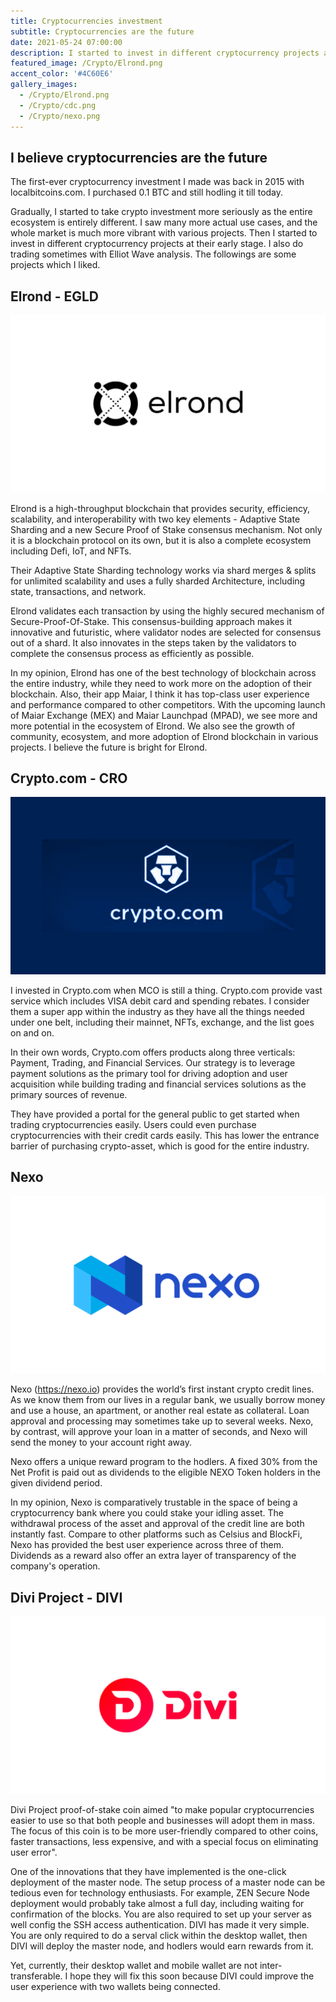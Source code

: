 ```yaml
---
title: Cryptocurrencies investment
subtitle: Cryptocurrencies are the future
date: 2021-05-24 07:00:00
description: I started to invest in different cryptocurrency projects at their early stage. I also do trading sometimes with Elliot Wave analysis.
featured_image: /Crypto/Elrond.png
accent_color: '#4C60E6'
gallery_images:
  - /Crypto/Elrond.png
  - /Crypto/cdc.png
  - /Crypto/nexo.png
---
```


## I believe cryptocurrencies are the future

The first-ever cryptocurrency investment I made was back in 2015 with localbitcoins.com. I purchased 0.1 BTC and still hodling it till today.

Gradually, I started to take crypto investment more seriously as the entire ecosystem is entirely different. I saw many more actual use cases, and the whole market is much more vibrant with various projects. Then I started to invest in different cryptocurrency projects at their early stage. I also do trading sometimes with Elliot Wave analysis. The followings are some projects which I liked.
 

## Elrond - EGLD
![](/images/projects/Crypto/Elrond.png)

Elrond is a high-throughput blockchain that provides security, efficiency, scalability, and interoperability with two key elements - Adaptive State Sharding and a new Secure Proof of Stake consensus mechanism. Not only it is a blockchain protocol on its own, but it is also a complete ecosystem including Defi, IoT, and NFTs.

Their Adaptive State Sharding technology works via shard merges & splits for unlimited scalability and uses a fully sharded Architecture, including state, transactions, and network. 

Elrond validates each transaction by using the highly secured mechanism of Secure-Proof-Of-Stake. This consensus-building approach makes it innovative and futuristic, where validator nodes are selected for consensus out of a shard. It also innovates in the steps taken by the validators to complete the consensus process as efficiently as possible.

In my opinion, Elrond has one of the best technology of blockchain across the entire industry, while they need to work more on the adoption of their blockchain. Also, their app Maiar, I think it has top-class user experience and performance compared to other competitors. With the upcoming launch of Maiar Exchange (MEX) and Maiar Launchpad (MPAD), we see more and more potential in the ecosystem of Elrond. We also see the growth of community, ecosystem, and more adoption of Elrond blockchain in various projects. I believe the future is bright for Elrond.


## Crypto.com - CRO
![](/images/projects/Crypto/cdc.png)

I invested in Crypto.com when MCO is still a thing. Crypto.com provide vast service which includes VISA debit card and spending rebates. I consider them a super app within the industry as they have all the things needed under one belt, including their mainnet, NFTs, exchange, and the list goes on and on.

In their own words, Crypto.com offers products along three verticals: Payment, Trading, and Financial Services. Our strategy is to leverage payment solutions as the primary tool for driving adoption and user acquisition while building trading and financial services solutions as the primary sources of revenue.

They have provided a portal for the general public to get started when trading cryptocurrencies easily. Users could even purchase cryptocurrencies with their credit cards easily. This has lower the entrance barrier of purchasing crypto-asset, which is good for the entire industry. 

## Nexo
![](/images/projects/Crypto/nexo.png)

Nexo (https://nexo.io) provides the world’s first instant crypto credit lines. As we know them from our lives in a regular bank, we usually borrow money and use a house, an apartment, or another real estate as collateral. Loan approval and processing may sometimes take up to several weeks. Nexo, by contrast, will approve your loan in a matter of seconds, and Nexo will send the money to your account right away.

Nexo offers a unique reward program to the hodlers. A fixed 30% from the Net Profit is paid out as dividends to the eligible NEXO Token holders in the given dividend period.

In my opinion, Nexo is comparatively trustable in the space of being a cryptocurrency bank where you could stake your idling asset. The withdrawal process of the asset and approval of the credit line are both instantly fast. Compare to other platforms such as Celsius and BlockFi,  Nexo has provided the best user experience across three of them. Dividends as a reward also offer an extra layer of transparency of the company's operation.

## Divi Project - DIVI
![](/images/projects/Crypto/DIVI_Project.png)

Divi Project proof-of-stake coin aimed "to make popular cryptocurrencies easier to use so that both people and businesses will adopt them in mass. The focus of this coin is to be more user-friendly compared to other coins, faster transactions, less expensive, and with a special focus on eliminating user error".

One of the innovations that they have implemented is the one-click deployment of the master node. The setup process of a master node can be tedious even for technology enthusiasts. For example, ZEN Secure Node deployment would probably take almost a full day, including waiting for confirmation of the blocks. You are also required to set up your server as well config the SSH access authentication. DIVI has made it very simple. You are only required to do a serval click within the desktop wallet, then DIVI will deploy the master node, and hodlers would earn rewards from it.

Yet, currently, their desktop wallet and mobile wallet are not inter-transferable. I hope they will fix this soon because DIVI could improve the user experience with two wallets being connected.

